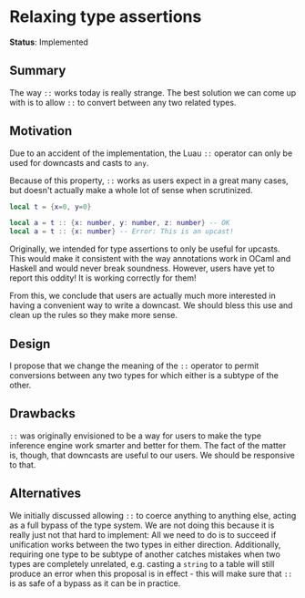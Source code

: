 # Relaxing type assertions

**Status**: Implemented

## Summary

The way `::` works today is really strange.  The best solution we can come up with is to allow `::` to convert between any two related types.

## Motivation

Due to an accident of the implementation, the Luau `::` operator can only be used for downcasts and casts to `any`.

Because of this property, `::` works as users expect in a great many cases, but doesn't actually make a whole lot of sense when scrutinized.

```lua
local t = {x=0, y=0}

local a = t :: {x: number, y: number, z: number} -- OK
local a = t :: {x: number} -- Error: This is an upcast!
```

Originally, we intended for type assertions to only be useful for upcasts.  This would make it consistent with the way annotations work in OCaml and Haskell and would never break soundness.  However, users have yet to report this oddity!  It is working correctly for them!

From this, we conclude that users are actually much more interested in having a convenient way to write a downcast.  We should bless this use and clean up the rules so they make more sense.

## Design

I propose that we change the meaning of the `::` operator to permit conversions between any two types for which either is a subtype of the other.

## Drawbacks

`::` was originally envisioned to be a way for users to make the type inference engine work smarter and better for them.  The fact of the matter is, though, that downcasts are useful to our users.  We should be responsive to that.

## Alternatives

We initially discussed allowing `::` to coerce anything to anything else, acting as a full bypass of the type system.  We are not doing this because it is really just not that hard to implement: All we need to do is to succeed if unification works between the two types in either direction. Additionally, requiring one type to be subtype of another catches mistakes when two types are completely unrelated, e.g. casting a `string` to a table will still produce an error when this proposal is in effect - this will make sure that `::` is as safe of a bypass as it can be in practice.

